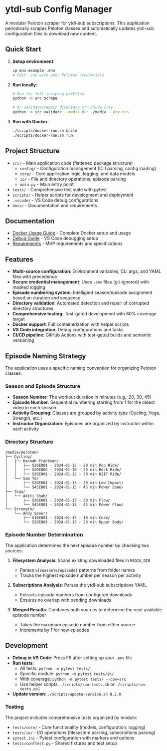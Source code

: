 # ytdl-sub Config Manager

A modular Peloton scraper for ytdl-sub subscriptions. This application periodically scrapes Peloton classes and automatically updates ytdl-sub configuration files to download new content.

## Quick Start

1. **Setup environment**:
   ```bash
   cp env.example .env
   # Edit .env with your Peloton credentials
   ```

2. **Run locally**:
   ```bash
   # Run the full scraping workflow
   python -m src scrape
   
   # Or validate/repair directory structure only
   python -m src validate --media-dir ./media --dry-run
   ```

3. **Run with Docker**:
   ```bash
   ./scripts/docker-run.sh build
   ./scripts/docker-run.sh run
   ```

## Project Structure

- `src/` - Main application code (flattened package structure)
  - `config/` - Configuration management (CLI parsing, config loading)
  - `core/` - Core application logic, logging, and data models
  - `io/` - File and directory operations, episode parsing
  - `main.py` - Main entry point
- `tests/` - Comprehensive test suite with pytest
- `scripts/` - Helper scripts for development and deployment
- `.vscode/` - VS Code debug configurations
- `docs/` - Documentation and requirements

## Documentation

- [Docker Usage Guide](docs/docker.md) - Complete Docker setup and usage
- [Debug Guide](docs/debug.md) - VS Code debugging setup
- [Requirements](docs/requirements.md) - MVP requirements and specifications

## Features

- **Multi-source configuration**: Environment variables, CLI args, and YAML files with precedence
- **Secure credential management**: Uses `.env` files (git-ignored) with masked logging
- **Episode numbering system**: Intelligent season/episode assignment based on duration and sequence
- **Directory validation**: Automated detection and repair of corrupted directory structures
- **Comprehensive testing**: Test-gated development with 80% coverage target
- **Docker support**: Full containerization with helper scripts
- **VS Code integration**: Debug configurations and tasks
- **CI/CD pipeline**: GitHub Actions with test-gated builds and semantic versioning

## Episode Naming Strategy

The application uses a specific naming convention for organizing Peloton classes:

### Season and Episode Structure
- **Season Number**: The workout duration in minutes (e.g., 20, 30, 45)
- **Episode Number**: Sequential numbering starting from 1 for the oldest video in each season
- **Activity Grouping**: Classes are grouped by activity type (Cycling, Yoga, Strength, etc.)
- **Instructor Organization**: Episodes are organized by instructor within each activity

### Directory Structure
```
/media/peloton/
├── Cycling/
│   ├── Hannah Frankson/
│   │   ├── S20E001 - 2024-01-15 - 20 min Pop Ride/
│   │   ├── S20E002 - 2024-01-16 - 20 min Rock Ride/
│   │   └── S30E001 - 2024-01-15 - 30 min HIIT Ride/
│   └── Sam Yo/
│       ├── S20E001 - 2024-01-15 - 20 min Low Impact/
│       └── S45E001 - 2024-01-15 - 45 min Power Zone/
├── Yoga/
│   └── Aditi Shah/
│       ├── S30E001 - 2024-01-15 - 30 min Flow/
│       └── S45E001 - 2024-01-15 - 45 min Power Flow/
└── Strength/
    └── Andy Speer/
        ├── S10E001 - 2024-01-15 - 10 min Core/
        └── S20E001 - 2024-01-15 - 20 min Upper Body/
```

### Episode Number Determination
The application determines the next episode number by checking two sources:

1. **Filesystem Analysis**: Scans existing downloaded files in `MEDIA_DIR`
   - Parses `S{season}E{episode}` patterns from folder names
   - Tracks the highest episode number per season per activity

2. **Subscriptions Analysis**: Parses the ytdl-sub subscriptions YAML
   - Extracts episode numbers from configured downloads
   - Ensures no overlap with pending downloads

3. **Merged Results**: Combines both sources to determine the next available episode number
   - Takes the maximum episode number from either source
   - Increments by 1 for new episodes

## Development

- **Debug in VS Code**: Press F5 after setting up your `.env` file
- **Run tests**: 
  - All tests: `python -m pytest tests/`
  - Specific module: `python -m pytest tests/io/`
  - With coverage: `python -m pytest tests/ --cov=src`
  - Use helper scripts: `./scripts/run-tests.sh` or `./scripts/run-tests.ps1`
- **Update version**: `./scripts/update-version.sh 0.2.0`

### Testing

The project includes comprehensive tests organized by module:
- `tests/core/` - Core functionality (models, configuration, logging)
- `tests/io/` - I/O operations (filesystem parsing, subscriptions parsing)
- `pytest.ini` - Pytest configuration with markers and options
- `tests/conftest.py` - Shared fixtures and test setup 
